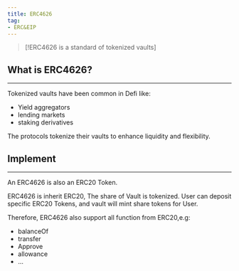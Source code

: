 ```yaml
---
title: ERC4626
tag:
- ERC&EIP
---
```

> [!ERC4626 is a standard of tokenized vaults]

## What is ERC4626?
---
Tokenized vaults have been common in Defi like: 
- Yield aggregators
- lending markets
- staking derivatives

The protocols tokenize their vaults to enhance liquidity and flexibility.

## Implement
---
An ERC4626 is also an ERC20 Token.

ERC4626 is inherit ERC20, The share of Vault is tokenized. User can deposit specific ERC20 Tokens, and vault will mint share tokens for User.

Therefore, ERC4626 also support all function from ERC20,e.g:
- balanceOf
- transfer
- Approve
- allowance
- ...